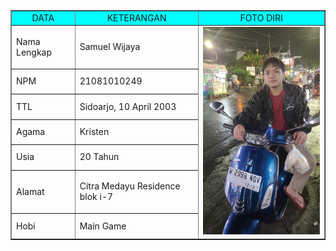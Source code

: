 
<html>
	<table border="1" cellspacing="0" cellpadding="5" align="center" width="600">
		<tr align="center" bgcolor="#00FFFF">
			<td>DATA</td>
			<td>KETERANGAN</td>
			<td>FOTO DIRI</td>
		</tr>
		<tr>
			<td>Nama Lengkap</td>
			<td>Samuel Wijaya</td>
			<td rowspan="7"><img src="Samuel.jpg" width="250"></td>
		</tr>
		<tr>
			<td>NPM</td>
			<td>21081010249</td>
		</tr>
		<tr>
			<td>TTL</td>
			<td>Sidoarjo, 10 April 2003</td>
		</tr>
		<tr>
			<td>Agama</td>
			<td>Kristen</td>
		</tr>
		<tr>
			<td>Usia</td>
			<td>20 Tahun</td>
		</tr>
		<tr>
			<td>Alamat</td>
			<td>Citra Medayu Residence blok i-7</td>
		</tr>
		<tr>
			<td>Hobi</td>
			<td>Main Game</td>
		</tr>
	</table>
    <br>
</body>
</html>
